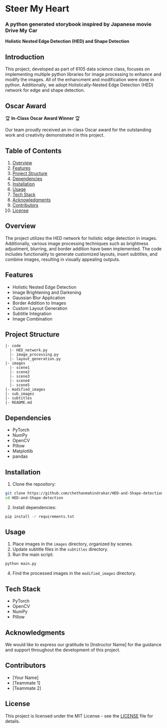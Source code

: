 # Steer My Heart
### A python generated storybook inspired by Japanese movie Drive My Car

**Holistic Nested Edge Detection (HED) and Shape Detection**

## Introduction

This project, developed as part of 6105 data science class, focuses on implementing multiple python libraries for image processing to enhance and modify the images. 
All of the enhancment and modification were done in python. Additionally, we adopt Holistically-Nested Edge Detection (HED) network for edge and shape detection.

## Oscar Award

🏆 **In-Class Oscar Award Winner** 🏆

Our team proudly received an in-class Oscar award for the outstanding work and creativity demonstrated in this project.

## Table of Contents

1. [Overview](#overview)
2. [Features](#features)
3. [Project Structure](#project-structure)
4. [Dependencies](#dependencies)
5. [Installation](#installation)
6. [Usage](#usage)
7. [Tech Stack](#tech-stack)
8. [Acknowledgments](#acknowledgments)
9. [Contributors](#contributors)
10. [License](#license)

## Overview

The project utilizes the HED network for holistic edge detection in images. Additionally, various image processing techniques such as brightness adjustment, blurring, and border addition have been implemented. The code includes functionality to generate customized layouts, insert subtitles, and combine images, resulting in visually appealing outputs.

## Features

- Holistic Nested Edge Detection
- Image Brightening and Darkening
- Gaussian Blur Application
- Border Addition to Images
- Custom Layout Generation
- Subtitle Integration
- Image Combination

## Project Structure

```
|- code
  |- HED_network.py
  |- image_processing.py
  |- layout_generation.py
|- images
  |- scene1
  |- scene2
  |- scene3
  |- scene4
  |- scene5
|- modified_images
|- sub_images
|- subtitles
|- README.md
```

## Dependencies

- PyTorch
- NumPy
- OpenCV
- Pillow
- Matplotlib
- pandas

## Installation

1. Clone the repository:

```bash
git clone https://github.com/chethanmahindrakar/HED-and-Shape-detection.git
cd HED-and-Shape-detection
```

2. Install dependencies:

```bash
pip install -r requirements.txt
```

## Usage

1. Place images in the `images` directory, organized by scenes.
2. Update subtitle files in the `subtitles` directory.
3. Run the main script:

```bash
python main.py
```

4. Find the processed images in the `modified_images` directory.

## Tech Stack

- PyTorch
- OpenCV
- NumPy
- Pillow

## Acknowledgments

We would like to express our gratitude to [Instructor Name] for the guidance and support throughout the development of this project.

## Contributors

- [Your Name]
- [Teammate 1]
- [Teammate 2]

## License

This project is licensed under the MIT License - see the [LICENSE](LICENSE) file for details.
